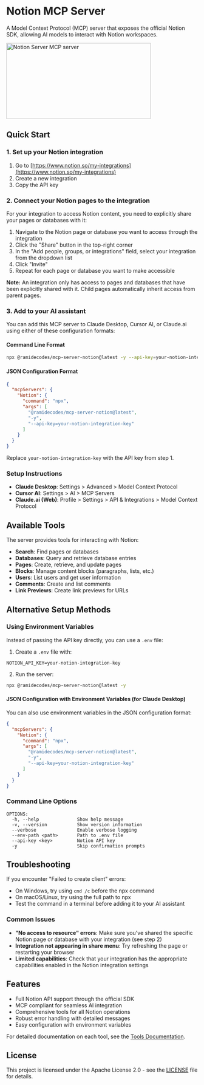 # Notion MCP Server

A Model Context Protocol (MCP) server that exposes the official Notion SDK, allowing AI models to interact with Notion workspaces.

<a href="https://glama.ai/mcp/servers/bjc5iac7gt">
  <img width="380" height="200" src="https://glama.ai/mcp/servers/bjc5iac7gt/badge" alt="Notion Server MCP server" />
</a>

## Quick Start

### 1. Set up your Notion integration

1. Go to [https://www.notion.so/my-integrations](https://www.notion.so/my-integrations)
2. Create a new integration
3. Copy the API key

### 2. Connect your Notion pages to the integration

For your integration to access Notion content, you need to explicitly share your pages or databases with it:

1. Navigate to the Notion page or database you want to access through the integration
2. Click the "Share" button in the top-right corner
3. In the "Add people, groups, or integrations" field, select your integration from the dropdown list
4. Click "Invite"
5. Repeat for each page or database you want to make accessible

**Note:** An integration only has access to pages and databases that have been explicitly shared with it. Child pages automatically inherit access from parent pages.

### 3. Add to your AI assistant

You can add this MCP server to Claude Desktop, Cursor AI, or Claude.ai using either of these configuration formats:

#### Command Line Format

```bash
npx @ramidecodes/mcp-server-notion@latest -y --api-key=your-notion-integration-key
```

#### JSON Configuration Format

```json
{
  "mcpServers": {
    "Notion": {
      "command": "npx",
      "args": [
        "@ramidecodes/mcp-server-notion@latest",
        "-y",
        "--api-key=your-notion-integration-key"
      ]
    }
  }
}
```

Replace `your-notion-integration-key` with the API key from step 1.

### Setup Instructions

- **Claude Desktop**: Settings > Advanced > Model Context Protocol
- **Cursor AI**: Settings > AI > MCP Servers
- **Claude.ai (Web)**: Profile > Settings > API & Integrations > Model Context Protocol

## Available Tools

The server provides tools for interacting with Notion:

- **Search**: Find pages or databases
- **Databases**: Query and retrieve database entries
- **Pages**: Create, retrieve, and update pages
- **Blocks**: Manage content blocks (paragraphs, lists, etc.)
- **Users**: List users and get user information
- **Comments**: Create and list comments
- **Link Previews**: Create link previews for URLs

## Alternative Setup Methods

### Using Environment Variables

Instead of passing the API key directly, you can use a `.env` file:

1. Create a `.env` file with:

```
NOTION_API_KEY=your-notion-integration-key
```

2. Run the server:

```bash
npx @ramidecodes/mcp-server-notion@latest -y
```

#### JSON Configuration with Environment Variables (for Claude Desktop)

You can also use environment variables in the JSON configuration format:

```json
{
  "mcpServers": {
    "Notion": {
      "command": "npx",
      "args": [
        "@ramidecodes/mcp-server-notion@latest",
        "-y",
        "--api-key=your-notion-integration-key"
      ]
    }
  }
}
```

### Command Line Options

```
OPTIONS:
  -h, --help              Show help message
  -v, --version           Show version information
  --verbose               Enable verbose logging
  --env-path <path>       Path to .env file
  --api-key <key>         Notion API key
  -y                      Skip confirmation prompts
```

## Troubleshooting

If you encounter "Failed to create client" errors:

- On Windows, try using `cmd /c` before the npx command
- On macOS/Linux, try using the full path to npx
- Test the command in a terminal before adding it to your AI assistant

### Common Issues

- **"No access to resource" errors**: Make sure you've shared the specific Notion page or database with your integration (see step 2)
- **Integration not appearing in share menu**: Try refreshing the page or restarting your browser
- **Limited capabilities**: Check that your integration has the appropriate capabilities enabled in the Notion integration settings

## Features

- Full Notion API support through the official SDK
- MCP compliant for seamless AI integration
- Comprehensive tools for all Notion operations
- Robust error handling with detailed messages
- Easy configuration with environment variables

For detailed documentation on each tool, see the [Tools Documentation](docs/TOOLS.md).

## License

This project is licensed under the Apache License 2.0 - see the [LICENSE](LICENSE) file for details.
